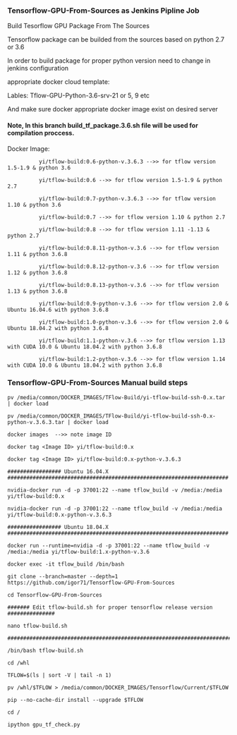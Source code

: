 ### Tensorflow-GPU-From-Sources as Jenkins Pipline Job
Build Tesorflow GPU Package From The Sources

Tensorflow package can be builded from the sources based on python 2.7 or 3.6

In order to build package for proper python version need to change in jenkins configuration

appropriate docker cloud template:

Lables: Tflow-GPU-Python-3.6-srv-21 or 5, 9 etc

And make sure docker appropriate docker image exist on desired server

#### Note, In this branch build_tf_package.3.6.sh file will be used for compilation proccess.

Docker Image: 

              yi/tflow-build:0.6-python-v.3.6.3 -->> for tflow version 1.5-1.9 & python 3.6

              yi/tflow-build:0.6 -->> for tflow version 1.5-1.9 & python 2.7
              
              yi/tflow-build:0.7-python-v.3.6.3 -->> for tflow version 1.10 & python 3.6
              
              yi/tflow-build:0.7 -->> for tflow version 1.10 & python 2.7
              
              yi/tflow-build:0.8 -->> for tflow version 1.11 -1.13 & python 2.7
              
              yi/tflow-build:0.8.11-python-v.3.6 -->> for tflow version 1.11 & python 3.6.8
              
              yi/tflow-build:0.8.12-python-v.3.6 -->> for tflow version 1.12 & python 3.6.8
              
              yi/tflow-build:0.8.13-python-v.3.6 -->> for tflow version 1.13 & python 3.6.8
              
              yi/tflow-build:0.9-python-v.3.6 -->> for tflow version 2.0 & Ubuntu 16.04.6 with python 3.6.8
              
              yi/tflow-build:1.0-python-v.3.6 -->> for tflow version 2.0 & Ubuntu 18.04.2 with python 3.6.8
              
              yi/tflow-build:1.1-python-v.3.6 -->> for tflow version 1.13 with CUDA 10.0 & Ubuntu 18.04.2 with python 3.6.8
              
              yi/tflow-build:1.2-python-v.3.6 -->> for tflow version 1.14 with CUDA 10.0 & Ubuntu 18.04.2 with python 3.6.8
              
              
              
 
 ### Tensorflow-GPU-From-Sources Manual build steps
 ```
 pv /media/common/DOCKER_IMAGES/TFlow-Build/yi-tflow-build-ssh-0.x.tar | docker load
 
 pv /media/common/DOCKER_IMAGES/TFlow-Build/yi-tflow-build-ssh-0.x-python-v.3.6.3.tar | docker load
 
 docker images  -->> note image ID
 
 docker tag <Image ID> yi/tflow-build:0.x
  
 docker tag <Image ID> yi/tflow-build:0.x-python-v.3.6.3
 
 ################# Ubuntu 16.04.X ######################################################################
 
 nvidia-docker run -d -p 37001:22 --name tflow_build -v /media:/media yi/tflow-build:0.x 
 
 nvidia-docker run -d -p 37001:22 --name tflow_build -v /media:/media yi/tflow-build:0.x-python-v.3.6.3
 
 ################# Ubuntu 18.04.X ######################################################################
 
 docker run --runtime=nvidia -d -p 37001:22 --name tflow_build -v /media:/media yi/tflow-build:1.x-python-v.3.6
 
 docker exec -it tflow_build /bin/bash
 
 git clone --branch=master --depth=1 https://github.com/igor71/Tensorflow-GPU-From-Sources
 
 cd Tensorflow-GPU-From-Sources
 
 ####### Edit tflow-build.sh for proper tensorflow release version ###############
 
 nano tflow-build.sh
 
 #################################################################################
 
 /bin/bash tflow-build.sh
 
 cd /whl
 
 TFLOW=$(ls | sort -V | tail -n 1)
 
 pv /whl/$TFLOW > /media/common/DOCKER_IMAGES/Tensorflow/Current/$TFLOW
 
 pip --no-cache-dir install --upgrade $TFLOW
 
 cd /
 
 ipython gpu_tf_check.py
 ```
